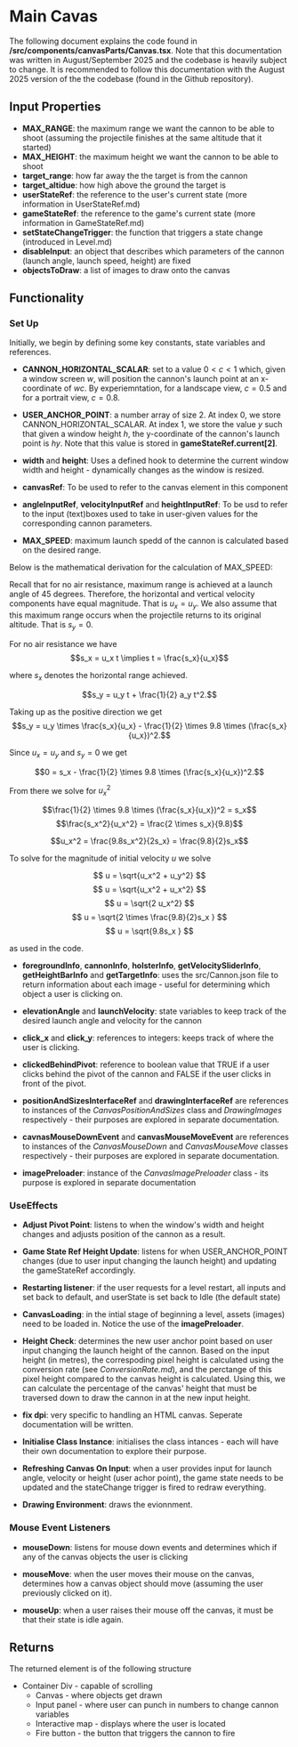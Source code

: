 # Main Cavas 

The following document explains the code found in **/src/components/canvasParts/Canvas.tsx**. Note that this documentation was written in August/September 2025 and the codebase is heavily subject to change. It is recommended to follow this documentation with the August 2025 version of the the codebase (found in the Github repository).

## Input Properties
- **MAX_RANGE**: the maximum range we want the cannon to be able to shoot (assuming the projectile finishes at the same altitude that it started)
- **MAX_HEIGHT**: the maximum height we want the cannon to be able to shoot
- **target_range**: how far away the the target is from the cannon
- **target_altidue**: how high above the ground the target is
- **userStateRef**: the reference to the user's current state (more information in UserStateRef.md)
- **gameStateRef**: the reference to the game's current state (more information in GameStateRef.md)
- **setStateChangeTrigger**: the function that triggers a state change (introduced in Level.md)
- **disableInput**: an object that describes which parameters of the cannon (launch angle, launch speed, height) are fixed
- **objectsToDraw**: a list of images to draw onto the canvas

## Functionality

### Set Up

Initially, we begin by defining some key constants, state variables and references.

- **CANNON_HORIZONTAL_SCALAR**: set to a value $0 < c < 1$ which, given a window screen $w$, will position the cannon's launch point at an x-coordinate of $w c$. By experiemntation, for a landscape view, $c = 0.5$ and for a portrait view, $c = 0.8$.

- **USER_ANCHOR_POINT**: a number array of size 2. At index 0, we store CANNON_HORIZONTAL_SCALAR. At index 1, we store the value $y$ such that given a window height $h$, the y-coordinate of the cannon's launch point is $hy$. Note that this value is stored in **gameStateRef.current[2]**.

- **width** and **height**: Uses a defined hook to determine the current window width and height - dynamically changes as the window is resized.

- **canvasRef**: To be used to refer to the canvas element in this component

- **angleInputRef**, **velocityInputRef** and **heightInputRef**: To be usd to refer to the input (text)boxes used to take in user-given values for the corresponding cannon parameters.

- **MAX_SPEED**: maximum launch spedd of the cannon is calculated based on the desired range. 

Below is the mathematical derivation for the calculation of MAX_SPEED: 

Recall that for no air resistance, maximum range is achieved at a launch angle of 45 degrees. Therefore, the horizontal and vertical velocity components have equal magnitude. That is $u_x = u_y$. We also assume that this maximum range occurs when the projectile returns to its original altitude. That is $s_y = 0$. 

For no air resistance we have
$$s_x = u_x t \implies t = \frac{s_x}{u_x}$$

where $s_x$ denotes the horizontal range achieved.

$$s_y = u_y t + \frac{1}{2} a_y t^2.$$

Taking up as the positive direction we get
$$s_y = u_y \times \frac{s_x}{u_x} - \frac{1}{2} \times 9.8 \times (\frac{s_x}{u_x})^2.$$

Since $u_x = u_y$ and $s_y = 0$ we get

$$0 = s_x - \frac{1}{2} \times 9.8 \times (\frac{s_x}{u_x})^2.$$

From there we solve for $u_x^2$

$$\frac{1}{2} \times 9.8 \times (\frac{s_x}{u_x})^2 = s_x$$
$$\frac{s_x^2}{u_x^2} = \frac{2 \times s_x}{9.8}$$

$$u_x^2 = \frac{9.8s_x^2}{2s_x} = \frac{9.8}{2}s_x$$

To solve for the magnitude of initial velocity $u$ we solve 

$$ u = \sqrt{u_x^2 + u_y^2} $$
$$ u = \sqrt{u_x^2 + u_x^2} $$
$$ u = \sqrt{2 u_x^2} $$
$$ u = \sqrt{2 \times \frac{9.8}{2}s_x } $$
$$ u = \sqrt{9.8s_x } $$

as used in the code.

- **foregroundInfo**, **cannonInfo**, **holsterInfo**, **getVelocitySliderInfo**, **getHeightBarInfo** and **getTargetInfo**: uses the src/Cannon.json file to return information about each image - useful for determining which object a user is clicking on.

- **elevationAngle** and **launchVelocity**: state variables to keep track of the desired launch angle and velocity for the cannon

- **click_x** and **click_y**: references to integers: keeps track of where the user is clicking.

- **clickedBehindPivot**: reference to boolean value that TRUE if a user clicks behind the pivot of the cannon and FALSE if the user clicks in front of the pivot.


- **positionAndSizesInterfaceRef** and **drawingInterfaceRef** are references to instances of the *CanvasPositionAndSizes* class and *DrawingImages* respectively - their purposes are explored in separate documentation.

- **cavnasMouseDownEvent** and **canvasMouseMoveEvent** are references to instances of the *CanvasMouseDown* and *CanvasMouseMove* classes respectively - their purposes are explored in separate documentation.

- **imagePreloader**: instance of the *CanvasImagePreloader* class - its purpose is explored in separate documentation

### UseEffects

- **Adjust Pivot Point**: listens to when the window's width and height changes and adjusts position of the cannon as a result.

- **Game State Ref Height Update**: listens for when USER_ANCHOR_POINT changes (due to user input changing the launch height) and updating the gameStateRef accordingly.

- **Restarting listener**: if the user requests for a level restart, all inputs and set back to default, and userState is set back to Idle (the default state)

- **CanvasLoading**: in the intial stage of beginning a level, assets (images) need to be loaded in. Notice the use of the **imagePreloader**.

- **Height Check**: determines the new user anchor point based on user input changing the launch height of the cannon. Based on the input height (in metres), the correspoding pixel height is calculated using the conversion rate (see *ConversionRate.md*), and the perctange of this pixel height compared to the canvas height is calculated. Using this, we can calculate the percentage of the canvas' height that must be traversed down to draw the cannon in at the new input height.

- **fix dpi**: very specific to handling an HTML canvas. Seperate documentation will be written.

- **Initialise Class Instance**: initialises the class intances - each will have their own documentation to explore their purpose.

- **Refreshing Canvas On Input**: when a user provides input for launch angle, velocity or height (user achor point), the game state needs to be updated and the stateChange trigger is fired to redraw everything.

- **Drawing Environment**: draws the evionnment.

### Mouse Event Listeners
- **mouseDown**: listens for mouse down events and determines which if any of the canvas objects the user is clicking

- **mouseMove**: when the user moves their mouse on the canvas, determines how a canvas object should move (assuming the user previously clicked on it).

- **mouseUp**: when a user raises their mouse off the canvas, it must be that their state is idle again.

## Returns
The returned element is of the following structure
- Container Div - capable of scrolling
    - Canvas - where objects get drawn
    - Input panel - where user can punch in numbers to change cannon variables
    - Interactive map - displays where the user is located
    - Fire button - the button that triggers the cannon to fire